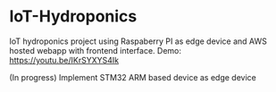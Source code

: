 # IoT-Hydroponics
IoT hydroponics project using Raspaberry PI as edge device and AWS hosted webapp with frontend interface.
Demo: https://youtu.be/IKrSYXYS4Ik

(In progress) Implement STM32 ARM based device as edge device
